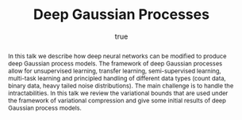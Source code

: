 ---
abstract: In this talk we describe how deep neural networks can be modified to produce
  deep Gaussian process models. The framework of deep Gaussian processes allow for
  unsupervised learning, transfer learning, semi-supervised learning, multi-task learning
  and principled handling of different data types (count data, binary data, heavy
  tailed noise distributions). The main challenge is to handle the intractabilities.
  In this talk we review the variational bounds that are used under the framework
  of variational compression and give some initial results of deep Gaussian process
  models.
author:
- family: Lawrence
  given: Neil D.
  gscholar: r3SJcvoAAAAJ
  institute: University of Sheffield
  twitter: lawrennd
  url: http://inverseprobability.com
categories:
- Lawrence-deepicml15
day: '11'
errata: []
extras: []
key: Lawrence-deepicml15
layout: talk
linkpdf: http://staffwww.dcs.shef.ac.uk/people/N.Lawrence/talks/deepgp_icmldeep15.pdf
month: 7
published: 2015-07-11
section: pre
title: Deep <span>G</span>aussian Processes
venue: Deep Learning Workshop @ICML2015
year: '2015'
youtube: YHwnzd0i1XU
---
